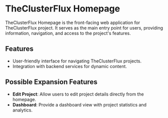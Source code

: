 # TheClusterFlux Homepage

TheClusterFlux Homepage is the front-facing web application for TheClusterFlux project. It serves as the main entry point for users, providing information, navigation, and access to the project's features.

## Features

- User-friendly interface for navigating TheClusterFlux projects.
- Integration with backend services for dynamic content.

## Possible Expansion Features

- **Edit Project**: Allow users to edit project details directly from the homepage.
- **Dashboard**: Provide a dashboard view with project statistics and analytics.
